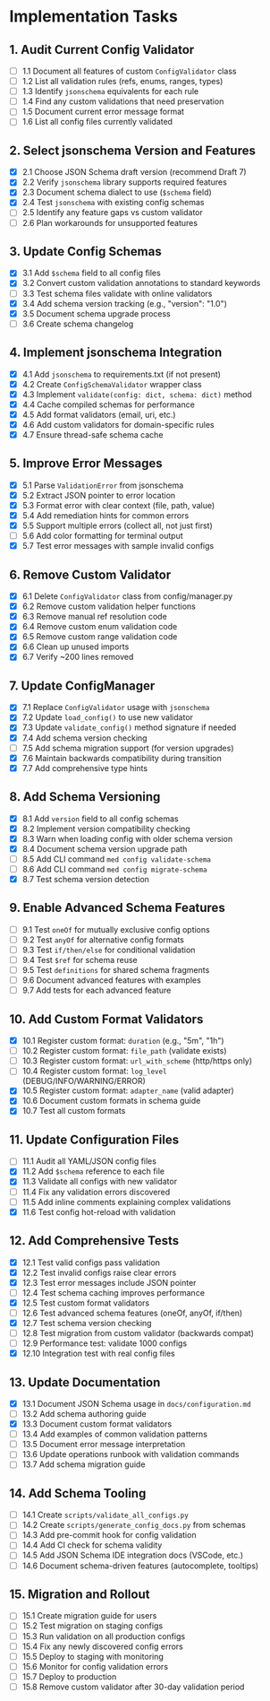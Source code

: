 # Implementation Tasks

## 1. Audit Current Config Validator

- [ ] 1.1 Document all features of custom `ConfigValidator` class
- [ ] 1.2 List all validation rules (refs, enums, ranges, types)
- [ ] 1.3 Identify `jsonschema` equivalents for each rule
- [ ] 1.4 Find any custom validations that need preservation
- [ ] 1.5 Document current error message format
- [ ] 1.6 List all config files currently validated

## 2. Select jsonschema Version and Features

- [x] 2.1 Choose JSON Schema draft version (recommend Draft 7)
- [x] 2.2 Verify `jsonschema` library supports required features
- [x] 2.3 Document schema dialect to use (`$schema` field)
- [x] 2.4 Test `jsonschema` with existing config schemas
- [ ] 2.5 Identify any feature gaps vs custom validator
- [ ] 2.6 Plan workarounds for unsupported features

## 3. Update Config Schemas

- [x] 3.1 Add `$schema` field to all config files
- [x] 3.2 Convert custom validation annotations to standard keywords
- [ ] 3.3 Test schema files validate with online validators
- [x] 3.4 Add schema version tracking (e.g., "version": "1.0")
- [x] 3.5 Document schema upgrade process
- [ ] 3.6 Create schema changelog

## 4. Implement jsonschema Integration

- [x] 4.1 Add `jsonschema` to requirements.txt (if not present)
- [x] 4.2 Create `ConfigSchemaValidator` wrapper class
- [x] 4.3 Implement `validate(config: dict, schema: dict)` method
- [x] 4.4 Cache compiled schemas for performance
- [x] 4.5 Add format validators (email, uri, etc.)
- [x] 4.6 Add custom validators for domain-specific rules
- [x] 4.7 Ensure thread-safe schema cache

## 5. Improve Error Messages

- [x] 5.1 Parse `ValidationError` from jsonschema
- [x] 5.2 Extract JSON pointer to error location
- [x] 5.3 Format error with clear context (file, path, value)
- [x] 5.4 Add remediation hints for common errors
- [x] 5.5 Support multiple errors (collect all, not just first)
- [ ] 5.6 Add color formatting for terminal output
- [x] 5.7 Test error messages with sample invalid configs

## 6. Remove Custom Validator

- [x] 6.1 Delete `ConfigValidator` class from config/manager.py
- [x] 6.2 Remove custom validation helper functions
- [x] 6.3 Remove manual ref resolution code
- [x] 6.4 Remove custom enum validation code
- [x] 6.5 Remove custom range validation code
- [x] 6.6 Clean up unused imports
- [x] 6.7 Verify ~200 lines removed

## 7. Update ConfigManager

- [x] 7.1 Replace `ConfigValidator` usage with `jsonschema`
- [x] 7.2 Update `load_config()` to use new validator
- [x] 7.3 Update `validate_config()` method signature if needed
- [x] 7.4 Add schema version checking
- [ ] 7.5 Add schema migration support (for version upgrades)
- [x] 7.6 Maintain backwards compatibility during transition
- [x] 7.7 Add comprehensive type hints

## 8. Add Schema Versioning

- [x] 8.1 Add `version` field to all config schemas
- [x] 8.2 Implement version compatibility checking
- [x] 8.3 Warn when loading config with older schema version
- [x] 8.4 Document schema version upgrade path
- [ ] 8.5 Add CLI command `med config validate-schema`
- [ ] 8.6 Add CLI command `med config migrate-schema`
- [x] 8.7 Test schema version detection

## 9. Enable Advanced Schema Features

- [ ] 9.1 Test `oneOf` for mutually exclusive config options
- [ ] 9.2 Test `anyOf` for alternative config formats
- [ ] 9.3 Test `if/then/else` for conditional validation
- [ ] 9.4 Test `$ref` for schema reuse
- [ ] 9.5 Test `definitions` for shared schema fragments
- [ ] 9.6 Document advanced features with examples
- [ ] 9.7 Add tests for each advanced feature

## 10. Add Custom Format Validators

- [x] 10.1 Register custom format: `duration` (e.g., "5m", "1h")
- [ ] 10.2 Register custom format: `file_path` (validate exists)
- [ ] 10.3 Register custom format: `url_with_scheme` (http/https only)
- [ ] 10.4 Register custom format: `log_level` (DEBUG/INFO/WARNING/ERROR)
- [x] 10.5 Register custom format: `adapter_name` (valid adapter)
- [x] 10.6 Document custom formats in schema guide
- [x] 10.7 Test all custom formats

## 11. Update Configuration Files

- [ ] 11.1 Audit all YAML/JSON config files
- [x] 11.2 Add `$schema` reference to each file
- [x] 11.3 Validate all configs with new validator
- [ ] 11.4 Fix any validation errors discovered
- [ ] 11.5 Add inline comments explaining complex validations
- [x] 11.6 Test config hot-reload with validation

## 12. Add Comprehensive Tests

- [x] 12.1 Test valid configs pass validation
- [x] 12.2 Test invalid configs raise clear errors
- [x] 12.3 Test error messages include JSON pointer
- [ ] 12.4 Test schema caching improves performance
- [x] 12.5 Test custom format validators
- [ ] 12.6 Test advanced schema features (oneOf, anyOf, if/then)
- [x] 12.7 Test schema version checking
- [ ] 12.8 Test migration from custom validator (backwards compat)
- [ ] 12.9 Performance test: validate 1000 configs
- [x] 12.10 Integration test with real config files

## 13. Update Documentation

- [x] 13.1 Document JSON Schema usage in `docs/configuration.md`
- [ ] 13.2 Add schema authoring guide
- [x] 13.3 Document custom format validators
- [ ] 13.4 Add examples of common validation patterns
- [ ] 13.5 Document error message interpretation
- [ ] 13.6 Update operations runbook with validation commands
- [ ] 13.7 Add schema migration guide

## 14. Add Schema Tooling

- [ ] 14.1 Create `scripts/validate_all_configs.py`
- [ ] 14.2 Create `scripts/generate_config_docs.py` from schemas
- [ ] 14.3 Add pre-commit hook for config validation
- [ ] 14.4 Add CI check for schema validity
- [ ] 14.5 Add JSON Schema IDE integration docs (VSCode, etc.)
- [ ] 14.6 Document schema-driven features (autocomplete, tooltips)

## 15. Migration and Rollout

- [ ] 15.1 Create migration guide for users
- [ ] 15.2 Test migration on staging configs
- [ ] 15.3 Run validation on all production configs
- [ ] 15.4 Fix any newly discovered config errors
- [ ] 15.5 Deploy to staging with monitoring
- [ ] 15.6 Monitor for config validation errors
- [ ] 15.7 Deploy to production
- [ ] 15.8 Remove custom validator after 30-day validation period
